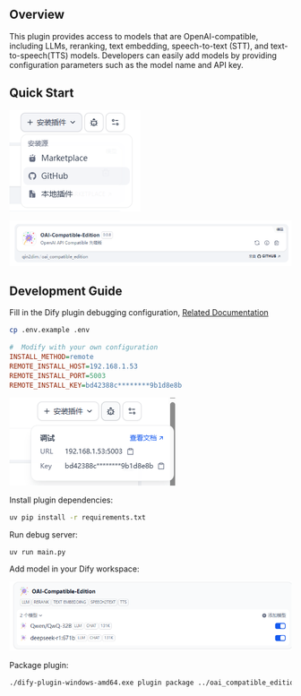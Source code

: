 ## Overview

This plugin provides access to models that are OpenAI-compatible, including LLMs, reranking, text embedding, speech-to-text (STT), and text-to-speech(TTS) models. Developers can easily add models by providing configuration parameters such as the model name and API key.

## Quick Start

![image-20250318150648383](assets/image-20250318150648383.png)

![img.png](img.png)

## Development Guide

Fill in the Dify plugin debugging configuration, [Related Documentation](https://docs.dify.ai/plugins/quick-start/develop-plugins/debug-plugin)

```bash
cp .env.example .env
```

```ini
#  Modify with your own configuration
INSTALL_METHOD=remote
REMOTE_INSTALL_HOST=192.168.1.53
REMOTE_INSTALL_PORT=5003
REMOTE_INSTALL_KEY=bd42388c********9b1d8e8b
```

![](assets/image-20250318150357473.png)

Install plugin dependencies:

```bash
uv pip install -r requirements.txt
```

Run debug server:

```bash
uv run main.py
```

Add model in your Dify workspace:

![image-20250318150556362](assets/image-20250318150556362.png)


Package plugin:

```bash
./dify-plugin-windows-amd64.exe plugin package ../oai_compatible_edition
```